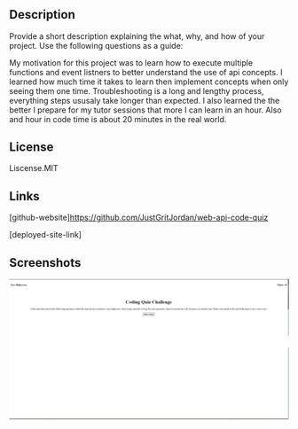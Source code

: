 # <api-quiz-program>

## Description

Provide a short description explaining the what, why, and how of your project. Use the following questions as a guide:

My motivation for this project was to learn how to execute multiple functions and event listners to better understand the use of api concepts. I learned how much time it takes to learn then implement concepts when only seeing them one time. Troubleshooting is a long and lengthy process, everything steps ususaly take longer than expected. I also learned the the better I prepare for my tutor sessions that more I can learn in an hour. Also and hour in code time is about 20 minutes in the real world.

## License

Liscense.MIT

## Links

[github-website]https://github.com/JustGritJordan/web-api-code-quiz

[deployed-site-link]

## Screenshots

![code-quiz-challenge](./assets/screenshots/coding-quiz.png)
